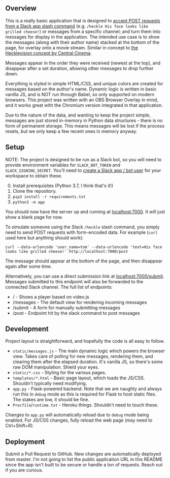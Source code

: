 ## Overview

This is a really basic application that is designed to [accept POST requests from a Slack app slash command](https://api.slack.com/interactivity/slash-commands#app_command_handling) (e.g. `/heckle His face looks like grilled cheese!`) or messages from a specific channel; and turn them into messages for display in the application. The intended use case is to show the messages (along with their author name) stacked at the bottom of the page, for overlay onto a movie stream. Similar in concept to [the Hecklevision concept by Central Cinema](https://www.central-cinema.com/hecklevision).

Messages appear in the order they were received (newest at the top), and disappear after a set duration, allowing other messages to drop further down.

Everything is styled in simple HTML/CSS, and unique colors are created for messages based on the author's name. Dynamic logic is written in basic vanilla JS, and is NOT run through Babel, so only supported on modern browsers. This project was written with an OBS Browser Overlay in mind, and it works great with the Chromium version integrated in that application.

Due to the nature of the data, and wanting to keep the project simple, messages are just stored in-memory in Python data structures - there is no form of permanent storage. This means messages will be lost if the process resets, but we only keep a few recent ones in memory anyway.

## Setup

NOTE: The project is designed to be run as a Slack bot, so you will need to provide environment variables for `SLACK_BOT_TOKEN` and `SLACK_SIGNING_SECRET`. You'll need to [create a Slack app / bot user](https://slack.com/help/articles/115005265703-Create-a-bot-for-your-workspace) for your workspace to obtain these.

0. Install prerequisites (Python 3.7, I think that's it!)
0. Clone the repository.
0. `pip3 install -r requirements.txt`
0. `python3 -m app`

You should now have the server up and running at [localhost:7000](http://localhost:7000). It will just show a blank page for now.

To simulate someone using the Slack `/heckle` slash command, you simply need to send POST requests with form-encoded data. For example (`curl` used here but anything should work):

```shell script
curl --data-urlencode 'user_name=tom' --data-urlencode 'text=His face looks like grilled cheese!' http://localhost:7000/post
```

The message should appear at the bottom of the page, and then disappear again after some time.

Alternatively, you can use a direct submission link at [localhost:7000/submit](http://localhost:7000/submit). Messages submitted to this endpoint will also be forwarded to the connected Slack channel. The full list of endpoints:

* / - Shows a player based on video.js
* /messages - The default view for rendering incoming messages
* /submit - A form for manually submitting messages
* /post - Endpoint hit by the slack command to post messages

## Development

Project layout is straightforward, and hopefully the code is all easy to follow.

* `static/messages.js` - The main dynamic logic which powers the browser view. Takes care of polling for new messages, rendering them, and clearing them after the elapsed duration. It's vanilla JS, so there's some raw DOM manipulation. Shield your eyes.
* `static/*.css` - Styling for the various pages.
* `templates/*.html` - Basic page layout, which loads the JS/CSS. Shouldn't typically need modifying.
* `app.py` - Flask-powered backend. Note that we are naughty and always run this in `debug` mode as this is required for Flask to host static files. The stakes are low, it should be fine.
* `Procfile`/`runtime.txt` - Heroku things. Shouldn't need to touch these.

Changes to `app.py` will automatically reload due to `debug` mode being enabled. For JS/CSS changes, fully reload the web page (may need to Ctrl+Shift+R).

## Deployment

Submit a Pull Request to GitHub. New changes are automatically deployed from master. I'm not going to list the public application URL in this README since the app isn't built to be secure or handle a ton of requests. Reach out if you are curious.
